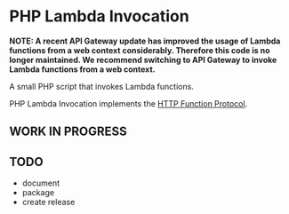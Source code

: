 # PHP Lambda Invocation

__NOTE: A recent API Gateway update has improved the usage of Lambda functions from a web context considerably. Therefore this code is no longer maintained. We recommend switching to API Gateway to invoke Lambda functions from a web context.__

A small PHP script that invokes Lambda functions.

PHP Lambda Invocation implements the [HTTP Function Protocol](HTTP-FUNCTION-PROTOCOL-0.8.md).

## WORK IN PROGRESS

## TODO
- document
- package
- create release
